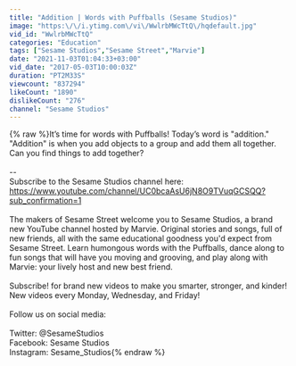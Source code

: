 ```yaml
---
title: "Addition | Words with Puffballs (Sesame Studios)"
image: "https:\/\/i.ytimg.com\/vi\/WwlrbMWcTtQ\/hqdefault.jpg"
vid_id: "WwlrbMWcTtQ"
categories: "Education"
tags: ["Sesame Studios","Sesame Street","Marvie"]
date: "2021-11-03T01:04:33+03:00"
vid_date: "2017-05-03T10:00:03Z"
duration: "PT2M33S"
viewcount: "837294"
likeCount: "1890"
dislikeCount: "276"
channel: "Sesame Studios"
---
```

{% raw %}It’s time for words with Puffballs! Today’s word is &quot;addition.&quot; &quot;Addition&quot; is when you add objects to a group and add them all together. Can you find things to add together? <br /><br />--<br />Subscribe to the Sesame Studios channel here: <a rel="nofollow" target="blank" href="https://www.youtube.com/channel/UC0bcaAsU6jN8O9TVuqGCSQQ?sub_confirmation=1">https://www.youtube.com/channel/UC0bcaAsU6jN8O9TVuqGCSQQ?sub_confirmation=1</a><br /><br />The makers of Sesame Street welcome you to Sesame Studios, a brand new YouTube channel hosted by Marvie. Original stories and songs, full of new friends, all with the same educational goodness you'd expect from Sesame Street. Learn humongous words with the Puffballs, dance along to fun songs that will have you moving and grooving, and play along with Marvie: your lively host and new best friend. <br /><br />Subscribe! for brand new videos to make you smarter, stronger, and kinder! New videos every Monday, Wednesday, and Friday!<br /><br />Follow us on social media: <br /><br />Twitter: @SesameStudios<br />Facebook: Sesame Studios<br />Instagram: Sesame_Studios{% endraw %}
